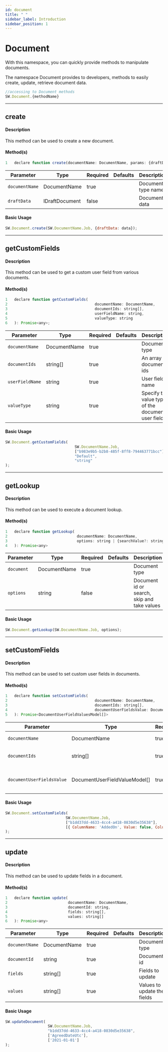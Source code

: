 ```yaml
---
id: document
title: " "
sidebar_label: Introduction
sidebar_position: 1
---
```


# Document

With this namespace, you can quickly provide methods to manipulate documents.

The namespace Document provides to developers, methods to easily create, update, retrieve document data.

```javascript
//accessing to Document methods
SW.Document.{methodName}
```

---

## create

#### Description

This method can be used to create a new document.

#### Method(s)

```javascript
1   declare function create(documentName: DocumentName, params: {draftData?: IDraftDocument} = {}): void;
```

<table className="custom-table">
    <thead>
        <tr>
            <th>Parameter</th>
            <th>Type</th>
            <th>Required</th>
            <th>Defaults</th>
            <th>Description</th>
        </tr>
    </thead>
    <tbody>
         <tr className="selected">
            <td><code>documentName</code></td>
            <td>DocumentName</td>
            <td>true</td>
            <td></td>
            <td>Document's type name</td>
        </tr>
        <tr className="selected">
            <td><code>draftData</code></td>
            <td>IDraftDocument</td>
            <td>false</td>
            <td></td>
            <td>Document data</td>
        </tr>
    </tbody>
</table>

#### Basic Usage

```javascript
SW.Document.create(SW.DocumentName.Job, {draftData: data});
```

---

## getCustomFields

#### Description

This method can be used to get a custom user field from various documents.

#### Method(s)

```javascript
1   declare function getCustomFields(   
2                                       documentName: DocumentName, 
3                                       documentIds: string[], 
4                                       userFieldName: string, 
5                                       valueType: string
6   ): Promise<any>;
```

<table className="custom-table">
    <thead>
        <tr>
            <th>Parameter</th>
            <th>Type</th>
            <th>Required</th>
            <th>Defaults</th>
            <th>Description</th>
        </tr>
    </thead>
    <tbody>
         <tr className="selected">
            <td><code>documentName</code></td>
            <td>DocumentName</td>
            <td>true</td>
            <td></td>
            <td>Document's type</td>
        </tr>
         <tr className="selected">
            <td><code>documentIds</code></td>
            <td>string[]</td>
            <td>true</td>
            <td></td>
            <td>An array of document ids</td>
        </tr>
        <tr className="selected">
            <td><code>userFieldName</code></td>
            <td>string</td>
            <td>true</td>
            <td></td>
            <td>User field name</td>
        </tr>
        <tr className="selected">
            <td><code>valueType</code></td>
            <td>string</td>
            <td>true</td>
            <td></td>
            <td>Specify the value type of the document user field</td>
        </tr>
    </tbody>
</table>

#### Basic Usage

```javascript
SW.Document.getCustomFields(
                               SW.DocumentName.Job,
                               ["b983e9b5-b2b8-485f-8ff8-794463771bcc"], 
                               "Default", 
                               "string"
);
```

---

## getLookup

#### Description

This method can be used to execute a document lookup.
#### Method(s)

```javascript
1   declare function getLookup(
2                               documentName: DocumentName, 
3                               options: string | {searchValue?: string, skip?: number, take?: number} = {}
4   ): Promise<any> 
```

<table className="custom-table">
    <thead>
        <tr>
            <th>Parameter</th>
            <th>Type</th>
            <th>Required</th>
            <th>Defaults</th>
            <th>Description</th>
        </tr>
    </thead>
    <tbody>
         <tr className="selected">
            <td><code>document</code></td>
            <td>DocumentName</td>
            <td>true</td>
            <td></td>
            <td>Document type</td>
        </tr>
        <tr className="selected">
            <td><code>options</code></td>
            <td>string</td>
            <td>false</td>
            <td></td>
            <td>Document id or search, skip and take values</td>
        </tr>
    </tbody>
</table>

#### Basic Usage

```javascript
SW.Document.getLookup(SW.DocumentName.Job, options);
```

---

## setCustomFields

#### Description

This method can be used to set custom user fields in documents.

#### Method(s)

```javascript
1   declare function setCustomFields(
2                                       documentName: DocumentName, 
3                                       documentIds: string[], 
4                                       documentUserFieldsValue: DocumentUserFieldValueModel[]
5   ): Promise<DocumentUserFieldValuesModel[]>
```

<table className="custom-table">
    <thead>
        <tr>
            <th>Parameter</th>
            <th>Type</th>
            <th>Required</th>
            <th>Defaults</th>
            <th>Description</th>
        </tr>
    </thead>
    <tbody>
        <tr className="selected">
            <td><code>documentName</code></td>
            <td>DocumentName</td>
            <td>true</td>
            <td></td>
            <td>Document's type</td>
        </tr>
         <tr className="selected">
            <td><code>documentIds</code></td>
            <td>string[]</td>
            <td>true</td>
            <td></td>
            <td>An array of document ids</td>
        </tr>
        <tr className="selected">
            <td><code>documentUserFieldsValue</code></td>
            <td>DocumentUserFieldValueModel[]</td>
            <td>true</td>
            <td></td>
            <td>User fields to set into the passed documents</td>
        </tr>
    </tbody>
</table>

#### Basic Usage

```javascript
SW.Document.setCustomFields(
                           SW.DocumentName.Job,
                           ["b1dd37dd-4633-4cc4-a418-0830d5e35638"], 
                           [{ ColumnName: 'AddedOn', Value: false, ColumnDataTypeId: 0 }]
);
```

---

## update

#### Description

This method can be used to update fields in a document.

#### Method(s)

```javascript
1   declare function update(
2                           documentName: DocumentName,
3                           documentId: string,
4                           fields: string[],
5                           values: string[]
6   ): Promise<any>
```

<table className="custom-table">
    <thead>
        <tr>
            <th>Parameter</th>
            <th>Type</th>
            <th>Required</th>
            <th>Defaults</th>
            <th>Description</th>
        </tr>
    </thead>
    <tbody>
       <tr className="selected">
            <td><code>documentName</code></td>
            <td>DocumentName</td>
            <td>true</td>
            <td></td>
            <td>Document type</td>
        </tr>
         <tr className="selected">
            <td><code>documentId</code></td>
            <td>string</td>
            <td>true</td>
            <td></td>
            <td>Document id</td>
        </tr>
        <tr className="selected">
            <td><code>fields</code></td>
            <td>string[]</td>
            <td>true</td>
            <td></td>
            <td>Fields to update</td>
        </tr>
        <tr className="selected">
            <td><code>values</code></td>
            <td>string[]</td>
            <td>true</td>
            <td></td>
            <td>Values to update the fields</td>
        </tr>
    </tbody>
</table>

#### Basic Usage

```javascript
SW.updateDocument(
                   SW.DocumentName.Job, 
                   "b1dd37dd-4633-4cc4-a418-0830d5e35638", 
                   ['AgreedDateUtc'], 
                   ['2021-01-01']
);
```